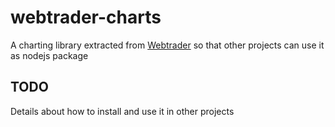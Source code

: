 # webtrader-charts

A charting library extracted from [Webtrader](https://github.com/binary-com/webtrader) so that other projects can use it as nodejs package

## TODO

Details about how to install and use it in other projects
